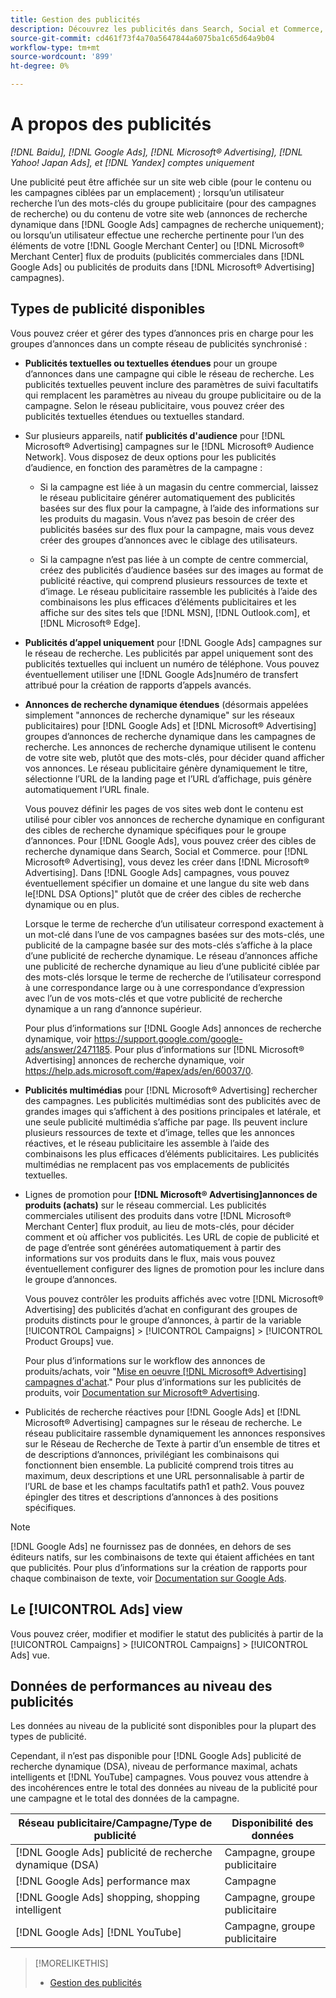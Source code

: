 ```yaml
---
title: Gestion des publicités
description: Découvrez les publicités dans Search, Social et Commerce, y compris les types d’annonces disponibles.
source-git-commit: cd461f73f4a70a5647844a6075ba1c65d64a9b04
workflow-type: tm+mt
source-wordcount: '899'
ht-degree: 0%

---
```


# A propos des publicités

*[!DNL Baidu], [!DNL Google Ads], [!DNL Microsoft® Advertising], [!DNL Yahoo! Japan Ads], et [!DNL Yandex] comptes uniquement*

Une publicité peut être affichée sur un site web cible (pour le contenu ou les campagnes ciblées par un emplacement) ; lorsqu’un utilisateur recherche l’un des mots-clés du groupe publicitaire (pour des campagnes de recherche) ou du contenu de votre site web (annonces de recherche dynamique dans [!DNL Google Ads] campagnes de recherche uniquement); ou lorsqu’un utilisateur effectue une recherche pertinente pour l’un des éléments de votre [!DNL Google Merchant Center] ou [!DNL Microsoft® Merchant Center] flux de produits (publicités commerciales dans [!DNL Google Ads] ou publicités de produits dans [!DNL Microsoft® Advertising] campagnes).

## Types de publicité disponibles

Vous pouvez créer et gérer des types d’annonces pris en charge pour les groupes d’annonces dans un compte réseau de publicités synchronisé :

* **Publicités textuelles ou textuelles étendues** pour un groupe d’annonces dans une campagne qui cible le réseau de recherche. Les publicités textuelles peuvent inclure des paramètres de suivi facultatifs qui remplacent les paramètres au niveau du groupe publicitaire ou de la campagne. Selon le réseau publicitaire, vous pouvez créer des publicités textuelles étendues ou textuelles standard.

* Sur plusieurs appareils, natif **publicités d&#39;audience** pour [!DNL Microsoft® Advertising] campagnes sur le [!DNL Microsoft® Audience Network]. Vous disposez de deux options pour les publicités d’audience, en fonction des paramètres de la campagne :

   * Si la campagne est liée à un magasin du centre commercial, laissez le réseau publicitaire générer automatiquement des publicités basées sur des flux pour la campagne, à l’aide des informations sur les produits du magasin. Vous n’avez pas besoin de créer des publicités basées sur des flux pour la campagne, mais vous devez créer des groupes d’annonces avec le ciblage des utilisateurs.

   * Si la campagne n’est pas liée à un compte de centre commercial, créez des publicités d’audience basées sur des images au format de publicité réactive, qui comprend plusieurs ressources de texte et d’image. Le réseau publicitaire rassemble les publicités à l’aide des combinaisons les plus efficaces d’éléments publicitaires et les affiche sur des sites tels que [!DNL MSN], [!DNL Outlook.com], et [!DNL Microsoft® Edge].

* **Publicités d’appel uniquement** pour [!DNL Google Ads] campagnes sur le réseau de recherche. Les publicités par appel uniquement sont des publicités textuelles qui incluent un numéro de téléphone. Vous pouvez éventuellement utiliser une [!DNL Google Ads]numéro de transfert attribué pour la création de rapports d’appels avancés.

* **Annonces de recherche dynamique étendues** (désormais appelées simplement &quot;annonces de recherche dynamique&quot; sur les réseaux publicitaires) pour [!DNL Google Ads] et [!DNL Microsoft® Advertising] groupes d’annonces de recherche dynamique dans les campagnes de recherche. Les annonces de recherche dynamique utilisent le contenu de votre site web, plutôt que des mots-clés, pour décider quand afficher vos annonces. Le réseau publicitaire génère dynamiquement le titre, sélectionne l’URL de la landing page et l’URL d’affichage, puis génère automatiquement l’URL finale.

   Vous pouvez définir les pages de vos sites web dont le contenu est utilisé pour cibler vos annonces de recherche dynamique en configurant des cibles de recherche dynamique spécifiques pour le groupe d’annonces. Pour [!DNL Google Ads], vous pouvez créer des cibles de recherche dynamique dans Search, Social et Commerce. pour [!DNL Microsoft® Advertising], vous devez les créer dans [!DNL Microsoft® Advertising]. Dans [!DNL Google Ads] campagnes, vous pouvez éventuellement spécifier un domaine et une langue du site web dans le[!DNL DSA Options]&quot; plutôt que de créer des cibles de recherche dynamique ou en plus.

   Lorsque le terme de recherche d’un utilisateur correspond exactement à un mot-clé dans l’une de vos campagnes basées sur des mots-clés, une publicité de la campagne basée sur des mots-clés s’affiche à la place d’une publicité de recherche dynamique. Le réseau d’annonces affiche une publicité de recherche dynamique au lieu d’une publicité ciblée par des mots-clés lorsque le terme de recherche de l’utilisateur correspond à une correspondance large ou à une correspondance d’expression avec l’un de vos mots-clés et que votre publicité de recherche dynamique a un rang d’annonce supérieur.

   Pour plus d’informations sur [!DNL Google Ads] annonces de recherche dynamique, voir https://support.google.com/google-ads/answer/2471185. Pour plus d’informations sur [!DNL Microsoft® Advertising] annonces de recherche dynamique, voir https://help.ads.microsoft.com/#apex/ads/en/60037/0.

* **Publicités multimédias** pour [!DNL Microsoft® Advertising] rechercher des campagnes. Les publicités multimédias sont des publicités avec de grandes images qui s’affichent à des positions principales et latérale, et une seule publicité multimédia s’affiche par page. Ils peuvent inclure plusieurs ressources de texte et d’image, telles que les annonces réactives, et le réseau publicitaire les assemble à l’aide des combinaisons les plus efficaces d’éléments publicitaires. Les publicités multimédias ne remplacent pas vos emplacements de publicités textuelles.

* Lignes de promotion pour **[!DNL Microsoft® Advertising]annonces de produits (achats)** sur le réseau commercial. Les publicités commerciales utilisent des produits dans votre [!DNL Microsoft® Merchant Center] flux produit, au lieu de mots-clés, pour décider comment et où afficher vos publicités. Les URL de copie de publicité et de page d’entrée sont générées automatiquement à partir des informations sur vos produits dans le flux, mais vous pouvez éventuellement configurer des lignes de promotion pour les inclure dans le groupe d’annonces.

   Vous pouvez contrôler les produits affichés avec votre [!DNL Microsoft® Advertising] des publicités d’achat en configurant des groupes de produits distincts pour le groupe d’annonces, à partir de la variable [!UICONTROL Campaigns] > [!UICONTROL Campaigns] > [!UICONTROL Product Groups] vue.

   Pour plus d’informations sur le workflow des annonces de produits/achats, voir &quot;[Mise en oeuvre [!DNL Microsoft® Advertising] campagnes d&#39;achat](/help/search-social-commerce/campaign-management/special-campaign-types/microsoft-shopping-campaigns.md).&quot;  Pour plus d’informations sur les publicités de produits, voir [Documentation sur Microsoft® Advertising](https://help.ads.microsoft.com/#apex/3/en/51082).

* Publicités de recherche réactives pour [!DNL Google Ads] et [!DNL Microsoft® Advertising] campagnes sur le réseau de recherche. Le réseau publicitaire rassemble dynamiquement les annonces responsives sur le Réseau de Recherche de Texte à partir d’un ensemble de titres et de descriptions d’annonces, privilégiant les combinaisons qui fonctionnent bien ensemble. La publicité comprend trois titres au maximum, deux descriptions et une URL personnalisable à partir de l’URL de base et les champs facultatifs path1 et path2. Vous pouvez épingler des titres et descriptions d’annonces à des positions spécifiques.

>[!NOTE]
>
>[!DNL Google Ads] ne fournissez pas de données, en dehors de ses éditeurs natifs, sur les combinaisons de texte qui étaient affichées en tant que publicités. Pour plus d’informations sur la création de rapports pour chaque combinaison de texte, voir [Documentation sur Google Ads](https://support.google.com/google-ads/answer/7684791).

## Le [!UICONTROL Ads] view

Vous pouvez créer, modifier et modifier le statut des publicités à partir de la [!UICONTROL Campaigns] > [!UICONTROL Campaigns] > [!UICONTROL Ads] vue.

## Données de performances au niveau des publicités

Les données au niveau de la publicité sont disponibles pour la plupart des types de publicité.

Cependant, il n’est pas disponible pour [!DNL Google Ads] publicité de recherche dynamique (DSA), niveau de performance maximal, achats intelligents et [!DNL YouTube] campagnes. Vous pouvez vous attendre à des incohérences entre le total des données au niveau de la publicité pour une campagne et le total des données de la campagne.

| Réseau publicitaire/Campagne/Type de publicité | Disponibilité des données |
|---|---|
| [!DNL Google Ads] publicité de recherche dynamique (DSA) | Campagne, groupe publicitaire |
| [!DNL Google Ads] performance max | Campagne |
| [!DNL Google Ads] shopping, shopping intelligent | Campagne, groupe publicitaire |
| [!DNL Google Ads] [!DNL YouTube] | Campagne, groupe publicitaire |

>[!MORELIKETHIS]
>
>* [Gestion des publicités](ad-manage.md)

